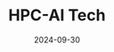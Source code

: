 ---  
layout: startup_page  
title: "HPC-AI Tech"  
id: "hpcaitech.com"  
permalink: "/hpcaitechhpcaitech.com09302024/"  
website: "https://www.hpcaitech.com"  
funding_round: "Series A"  
funding_amount: "$50M"  
investors: "Singtel Innov8, Sinovation Ventures, Capstone Capital, Greater Bay Area Homeland, Lingfeng Capital, Stony Creek Capital"  
about: "HPC-AI Tech is an AI startup specializing in AI software infrastructure and video generation. They offer open-source projects like Colossal-AI and Open-Sora, along with commercial platforms for AI model training and video creation, aiming to democratize access to advanced AI tools."  
markets: "AI, Software Infrastructure, Video Generation"  
hq: "Singapore, Singapore"  
founded_year: "2021"  
linkedin: "https://www.linkedin.com/company/hpc-ai-technology"  
twitter: "https://twitter.com/HPCAITech"  
instagram: ""  
facebook: "https://www.facebook.com/100075828609866"  
crunchbase: "https://www.crunchbase.com/organization/hpc-ai-technology"  
pitchbook: "https://pitchbook.com/profiles/company/471786-76"  

date_display: "30-Sep-2024"  
date: "2024-09-30"

# SEO Optimization  
meta_title: "HPC-AI Tech - Series A Funding ($50M)"  
meta_description: "HPC-AI Tech, HPC-AI Tech is an AI startup specializing in AI software infrastructure and video generation. They offer open-source projects like Colossal-AI and Ope..."  
meta_keywords: "HPC-AI Tech, AI, Software Infrastructure, Video Generation, Series A funding"  
canonical_url: "https://startup.projectstartups.com/hpcaitechhpcaitech.com09302024/"  
---